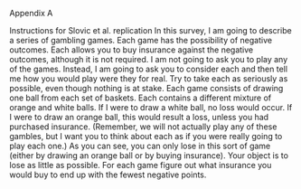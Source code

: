 Appendix A 


Instructions for Slovic et al. replication In this survey, I am going to describe a series of gambling games. Each game has the possibility of negative outcomes. Each allows you to buy insurance against the negative outcomes, although it is not required. I am not going to ask you to play any of the games. Instead, I am going to ask you to consider each and then tell me how you would play were they for real. Try to take each as seriously as possible, even though nothing is at stake. Each game consists of drawing one ball from each set of baskets. Each contains a different mixture of orange and white balls. If I were to draw a white ball, no loss would occur. If I were to draw an orange ball, this would result a loss, unless you had purchased insurance. (Remember, we will not actually play any of these gambles, but I want you to think about each as if you were really going to play each one.) As you can see, you can only lose in this sort of game (either by drawing an orange ball or by buying insurance). Your object is to lose as little as possible. For each game figure out what insurance you would buy to end up with the fewest negative points.

